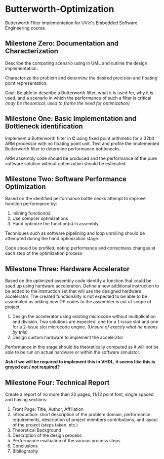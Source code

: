 # Butterworth-Optimization
Butterworth Filter implementation for UVic's Embedded Software Engineering course.

## Milestone Zero: Documentation and Characterization
Describe the computing scenario using in UML and outline the design implementation.

Characterize the problem and determine the desired precision and floating point representation.

Goal: Be able to describe a Butterworth filter, what it is used for, why it is used, and a scenario in which the performance of such a filter is critical *(may be theoretical, used to frame the need for optimization)*

## Milestone One: Basic Implementation and Bottleneck identification
Implement a Butterworth filter in **C** using fixed point arithmetic for a 32bit ARM processor with no floating point unit. Test and profile the implemented Butterworth filter to determine performance bottlenecks.

ARM assembly code should be produced and the performance of the pure software solution without optimization should be estimated.

## Milestone Two: Software Performance Optimization
Based on the identified performance bottle necks attempt to improve function performance by:
1. Inlining function(s)
2. Use compiler optimizations
3.  Hand optimize the function(s) in assembly

Techniques such as software pipelining and loop unrolling should be attempted during the hand optimization stage.

Code should be profiled, noting performance and correctness changes at each step of the optimization process

## Milestone Three: Hardware Accelerator
Based on the optimized assembly code identify a function that could be sped up using hardware acceleration. Define a new additional instruction to be added to the instruction set that will use the designed hardware accelerator. The created functionality is not expected to be able to be assembled as adding new OP codes to the assembler is out of scope of project.
1. Design the accelerator using existing microcode without multiplication and division. Two solutions are expected, one for a 1-issue slot and one for a 2-issue slot microcode engine. *(Unsure of exactly what he means by this)*
2. Design custom hardware to implement the accelerator

Performance in this stage should be theoretically computed as it will not be able to be run on actual hardware or within the software simulator.

**Ask if we will be required to implement this in VHDL, it seems like this is greyed out / not required?**

## Milestone Four: Technical Report
Create a report of no more than 20 pages, 11/12 point font, single spaced and having sections:
1. Front Page: Title, Author, Affiliation
2. Introduction: short description of the problem domain, performance requirements, description of project members contributions, and layout of the project (steps taken, etc.)
3. Theoretical Background
4. Description of the design process
5. Performance evaluation of the various process steps
6. Conclusions
7. Bibliography
